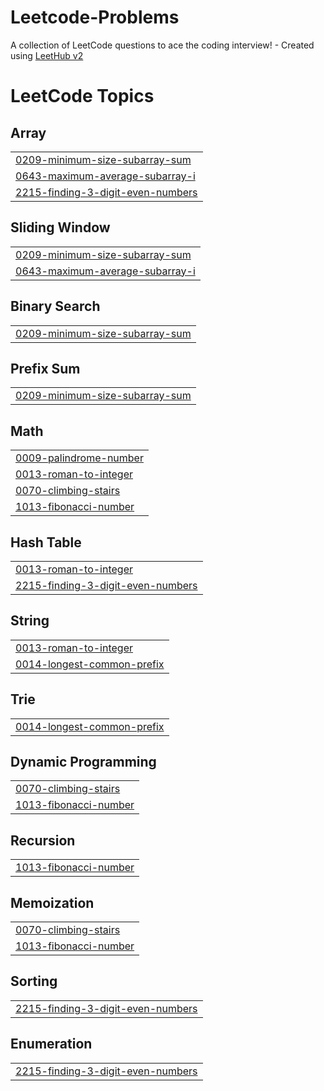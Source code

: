 # Leetcode-Problems
A collection of LeetCode questions to ace the coding interview! - Created using [LeetHub v2](https://github.com/arunbhardwaj/LeetHub-2.0)

<!---LeetCode Topics Start-->
# LeetCode Topics
## Array
|  |
| ------- |
| [0209-minimum-size-subarray-sum](https://github.com/Gokul131/Leetcode-Problems/tree/master/0209-minimum-size-subarray-sum) |
| [0643-maximum-average-subarray-i](https://github.com/Gokul131/Leetcode-Problems/tree/master/0643-maximum-average-subarray-i) |
| [2215-finding-3-digit-even-numbers](https://github.com/Gokul131/Leetcode-Problems/tree/master/2215-finding-3-digit-even-numbers) |
## Sliding Window
|  |
| ------- |
| [0209-minimum-size-subarray-sum](https://github.com/Gokul131/Leetcode-Problems/tree/master/0209-minimum-size-subarray-sum) |
| [0643-maximum-average-subarray-i](https://github.com/Gokul131/Leetcode-Problems/tree/master/0643-maximum-average-subarray-i) |
## Binary Search
|  |
| ------- |
| [0209-minimum-size-subarray-sum](https://github.com/Gokul131/Leetcode-Problems/tree/master/0209-minimum-size-subarray-sum) |
## Prefix Sum
|  |
| ------- |
| [0209-minimum-size-subarray-sum](https://github.com/Gokul131/Leetcode-Problems/tree/master/0209-minimum-size-subarray-sum) |
## Math
|  |
| ------- |
| [0009-palindrome-number](https://github.com/Gokul131/Leetcode-Problems/tree/master/0009-palindrome-number) |
| [0013-roman-to-integer](https://github.com/Gokul131/Leetcode-Problems/tree/master/0013-roman-to-integer) |
| [0070-climbing-stairs](https://github.com/Gokul131/Leetcode-Problems/tree/master/0070-climbing-stairs) |
| [1013-fibonacci-number](https://github.com/Gokul131/Leetcode-Problems/tree/master/1013-fibonacci-number) |
## Hash Table
|  |
| ------- |
| [0013-roman-to-integer](https://github.com/Gokul131/Leetcode-Problems/tree/master/0013-roman-to-integer) |
| [2215-finding-3-digit-even-numbers](https://github.com/Gokul131/Leetcode-Problems/tree/master/2215-finding-3-digit-even-numbers) |
## String
|  |
| ------- |
| [0013-roman-to-integer](https://github.com/Gokul131/Leetcode-Problems/tree/master/0013-roman-to-integer) |
| [0014-longest-common-prefix](https://github.com/Gokul131/Leetcode-Problems/tree/master/0014-longest-common-prefix) |
## Trie
|  |
| ------- |
| [0014-longest-common-prefix](https://github.com/Gokul131/Leetcode-Problems/tree/master/0014-longest-common-prefix) |
## Dynamic Programming
|  |
| ------- |
| [0070-climbing-stairs](https://github.com/Gokul131/Leetcode-Problems/tree/master/0070-climbing-stairs) |
| [1013-fibonacci-number](https://github.com/Gokul131/Leetcode-Problems/tree/master/1013-fibonacci-number) |
## Recursion
|  |
| ------- |
| [1013-fibonacci-number](https://github.com/Gokul131/Leetcode-Problems/tree/master/1013-fibonacci-number) |
## Memoization
|  |
| ------- |
| [0070-climbing-stairs](https://github.com/Gokul131/Leetcode-Problems/tree/master/0070-climbing-stairs) |
| [1013-fibonacci-number](https://github.com/Gokul131/Leetcode-Problems/tree/master/1013-fibonacci-number) |
## Sorting
|  |
| ------- |
| [2215-finding-3-digit-even-numbers](https://github.com/Gokul131/Leetcode-Problems/tree/master/2215-finding-3-digit-even-numbers) |
## Enumeration
|  |
| ------- |
| [2215-finding-3-digit-even-numbers](https://github.com/Gokul131/Leetcode-Problems/tree/master/2215-finding-3-digit-even-numbers) |
<!---LeetCode Topics End-->
